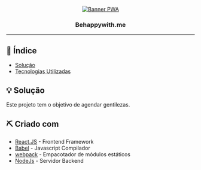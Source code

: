 <p align="center">
  <a href="" rel="noopener">
 <img src="https://raw.githubusercontent.com/arthurssfreitas/behappywith.me/master/front-end/src/img/pwa.jpg" alt="Banner PWA"></a>
</p>
<h3 align="center">Behappywith.me</h3>

<div align="center">

</div>

---

## 📝 Índice

- [Solução](#idea)
- [Tecnologias Utilizadas](#tech_stack)

## 💡 Solução <a name = "idea"></a>

Este projeto tem o objetivo de agendar gentilezas.

## ⛏️ Criado com <a name = "tech_stack"></a>

- [React.JS](https://pt-br.reactjs.org/) - Frontend Framework
- [Babel](https://babeljs.io/) - Javascript Compilador
- [webpack](https://webpack.js.org/) - Empacotador de módulos estáticos
- [NodeJs](https://nodejs.org/en/) - Servidor Backend
